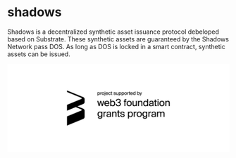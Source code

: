 # shadows
Shadows is a decentralized synthetic asset issuance protocol debeloped based on Substrate. These synthetic assets are guaranteed by the Shadows Network pass DOS. As long as DOS is locked in a smart contract, synthetic assets can be issued.

<img src="https://raw.githubusercontent.com/ShadowsNetwork/document/main/images/web3%20foundation_grants_badge_black.png" />